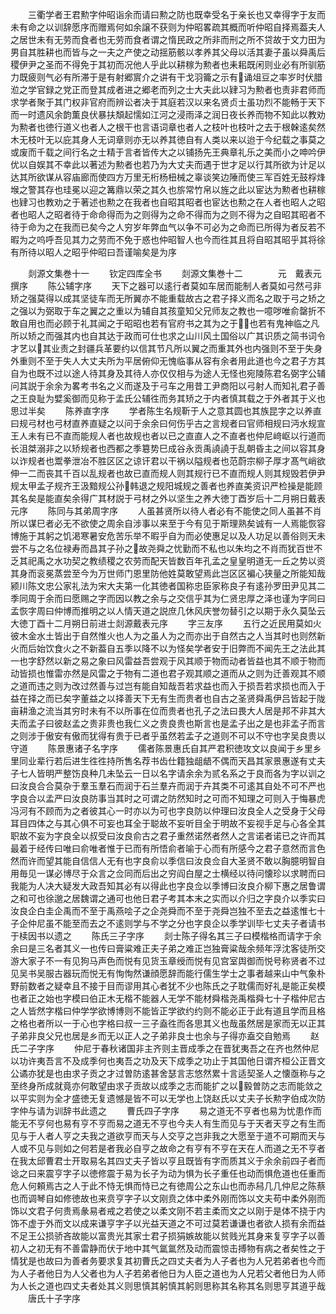<!-- { "loadSidebar": true } -->
　　三衢学者王君勲字仲昭诣余而请曰勲之防也既幸受名于亲长也又幸得字于友而未有命之以训辞愿序而赠焉何如余譲不获则为仲昭畧疏其概而听仲昭自择焉葢夫人之居世未有无劳而食者也无劳而食者谓之惰民政之所非而刑之所不贷故于文力田为男自其胜耕也而皆与之一夫之产使之动揺筋骸以孝养其父母以活其妻子虽以舜禹后稷伊尹之圣而不得免于其初而况他人乎此以耕稼为勲者也耒耜既闲则业必有所驯筋力既疲则气必有所滞于是有射郷賔介之讲有干戈羽籥之示有诵俎豆之率岁时伏腊涖之学官録之党正而登其成者进之郷老而列之士大夫此以肄习为勲者也责非君师而求学者聚于其门权非官府而辨讼者决于其庭若汉以来名贤贞士虽功烈不能畅于天下而一时遗风余韵薫良伏暴扶頽起懦如江河之浸雨泽之润日夜长养而物不知此以教劝为勲者也徳行道义也者人之根干也言语词章也者人之枝叶也枝叶之去于根榦逺矣然木无枝叶无以庇其身人无词章则亦无以养其徳自有人类以来以迨于今纪载之事莫之或废而千载之间行名之士精于言者皆传大之以铺扬先王典章礼乐之美而小之呻吟伊优以自娱其不幸此以著述为勲者也若乃为大丈夫而遇于世才足以行其所欲为计足以达其所欲谋从容庙廊而使四方万里无桁杨杻械之辜谈笑边陲而使三军百姓无鼓桴烽堠之警其存也珪冕以迎之篝鼎以荣之其久也旂常竹帛以旌之此以宦达为勲者也耕稼也肄习也教劝之于著述也勲之在我者也自昭其昭者也宦达也勲之在人者也昭人之昭者也昭人之昭者待于命命得而为之则得为之命不得而为之则不得为之自昭其昭者不待于命为之在我而已矣今之人穷岁年弊血气以争不可必为之命而已所得为者反若不暇为之呜呼吾见其力之劳而不免于惑也仲昭智人也今而徃其且将自昭其昭乎其将徐有所待以昭人之昭乎仲昭曰吾谨喻矣是为序






　　剡源文集巻十一
　　钦定四库全书
　　剡源文集巻十二　　　　元　戴表元　撰序
　　陈公辅字序
　　天下之器可以逺行者莫如车居而能制人者莫如弓然弓非矫之强莫得以成其坚徒车而无所翼亦不能重载故古之君子择义而名之取于弓之矫之之强以为弼取于车之翼之之重以为辅自其孩童知父兄师友之教也一噫哕唯俞罄折不敢自用也而必顾于礼其闻之于昭昭也若有官府书之其为之于也若有鬼神临之凡所以矫之而强其内也自其达于政而可仕也求之山川风土国俗以广其识质之简书词令才艺以其业责之封疆兵革要约以信其节凡所以翼之而重其外也内强则不至于失身外重则不至于失人大丈夫所为平居俯仰无愧临事从容有余者用此道也今之君子方其自为也既不过以途人待其身及其待人亦仅仅相与为途人无怪也宛陵陈君名弼字公辅问其説于余余为畧考书名之义而遂及于弓车之用昔工尹商阳以弓射人而知礼君子善之王良耻为嬖奚御而见称于孟氏公辅徃而务其矫之于内者慎其载之于外者其于义也思过半矣
　　陈养直字序
　　学者陈生名规靳于人之意其圆也其族昆字之以养直曰规弓材也弓材直养直疑之以问于余余曰何伤乎古之言规者曰官师相规曰沔水规宣王人未有已不直而能规人者也故规也者以已之直直人之不直者也仲尼﨑岖以行道而长沮桀溺非之以矫规者也西都之季簒势巳成谷永贡禹譊譊于乱朝昏主之间以容其身以诈规者也鬻拳泄冶不胜区区之谅讦君以干祸以隘规者也范蔚宗柳子厚才髙气峭欲伸一二而丧其千百以乱规者也故已直而规人则其规行已不直而规人则其规毁若伊尹规太甲孟子规齐王汲黯规公孙韩退之规阳城规之善者也养直美资识严检操是能顾其名矣是能直矣余得广其材説于弓材之外以坚生之养大徳丁酉岁后十二月朔日戴表元序
　　陈同与其弟周字序
　　人虽甚贤所以待人者必有不能使之同人虽甚不肖所以谋巳者必无不欲使之周余自涉事以来至于今有见于斯理熟矣诚有一人焉能恢容博施于其躬之饥渇寒暑安危苦乐举不暇乎自为而必使惠足以及人功足以善俗则天未尝不与之名位禄寿而昌其子孙之故尧舜之忧勤而不私也以朱均之不肖而犹百世不乏其祀禹之水功契之教绩稷之农劳而配天皆数百年孔孟之皇皇明道无一丘之势以资其身而衮冕蒸尝至今为万世师门恩里防他姓莫敢望焉此岂区区褊心狭量之所能知哉颍川陈文忠公家礼法为宋大夫第一化其徳者国称忠臣家称良子有逺孙罗田尹见其二季同周于余而曰愿赐之字而因以教之余与之交信乎其为仁贤忠厚之泽也谨为字同曰孟恢字周曰仲博而推明之以人情天道之説庶几休风庆誉勿替引之以期于永久莫坠云大徳丁酉十二月朔日前进士剡源戴表元序
　　字三友序
　　五行之近民用莫如火彼木金水土皆出于自然惟火也人为之虽人为之而亦出于自然古之人当其时也则然新火而后始饮食火之不新葢自五季以降不以为怪矣学者安于旧弊而不闻先王之法此其一也字舒然以新之易之象曰风雷益吾尝观于风其顺于物而动者皆益也其不顺于物而动皆损也惟雷亦然是风雷之于物有二道也君子观其顺之道而从之则为迁善观其不顺之道而违之则为改过然善与过岂有能自知哉吾若求益也而入于损吾若求损也而入于益在择之而已矣字董益之以择善天下无有生而贵者也自古之圣贤舜禹伊吕皆起于陇亩耕渔之流当其穷时未有不以所事在位而贵者也孔子之法曰畏大人居是邦不非其大夫而孟子曰彼赵孟之贵非贵也我仁义之贵良贵也斯言也是孟子出之是也非孟子而言之则涉于傲安有傲而犹得有贵于已者乎虽然若孟子之道则不可以不守也字吴良贵以守道
　　陈景惠诸子名字序
　　儒者陈景惠氏自其严君积徳攻文以良闻于乡里乡里同业辈行若后进生徃徃持所售名荐书齿仕籍独龃龉不偶而天昌其家景惠遂有丈夫子七人皆明严整饬良种几未坠云一日以名字请余余为贰名系之于良而各为字以训之曰汝良合合莫杂于羣玉羣石而润于石兰羣卉而润于卉其类不可逺其自处不可不严也字良合以孟严曰汝良防事当其时之可谓之防然知时之可而不知理之可则入于悔暴虎冯河有不顾而为之者彼其心一时亦以为可也字良防以仲理曰汝良全人之受身于父母耳目四体之与其心俱不可妄也耳全于聪故不妄听目全于明故不妄视手足与心各全其职故不妄为字良全以叔受曰汝良俞古之君子重然诺然者然人之言诺者诺已之许而其最着于经传曰唯曰俞唯者惟于已而有所悟俞者喻于心而有所感今之君子意然而言色然而许而望其能自信信人无有也字良俞以季信曰汝良佥自大圣贤不敢以胸臆明智自用毎见一谋必博尽于众言之佥同而后出之穷阎白屋之士横经以待问懐珍以求聘而曰我能为人决大疑发大政吾知其必有以得此也字良佥以季博曰汝良介柳下惠之居鲁谓之和可也徐邈之居魏谓之通可也他日君子考其本末之实而以介归之字良介以季实曰汝良企白圭企禹而不至于禹燕哙子之企尧舜而不至于尧舜岂独不至去之益逺惟七十子企仲尼虽不能至而去之不逺则学与不学之分也字良企以季学训毕七丈夫子者请书于椟因书以遗之
　　陈氏三子字序
　　剡士陈子得名其三子曰模楷格而请字于余余曰是三名者其义一也传曰膏粱难正夫子弟之难正岂独膏粱哉余频年浮沈客徒所交游大家子不一有见狗马声色而悦有见货玉章绶而悦有见宫室舆御而悦号称贤者不过见吴书吴服古器玩而悦无有恂恂然谦顔愿辞而能行儒生学士之事者越来山中气象朴野前数者之疑幸且不接于目而谬用其心者犹不少也陈氏之子耽儒而好礼是能正矣模也者正之始也字模曰伯正木无楷不能器人无学不能材舜楷尧禹楷舜七十子楷仲尼古之人皆然字楷曰仲学学欲博博则不能皆正学欲约约则不能必正于此有道且学而且格之格也者所以一于心也字格曰叔一三子盍徃而各思其义也哉虽然居是家而无以正其子弟非良父兄也居是乡而无以正人之子弟非良士也余与子得亦盍交自勉焉
　　赵氏二子字序
　　仲尼于春秋诸国非主齐则主晋成季之在晋犹夷吾之在齐也然仲尼以功许夷吾言不及成季何也夷吾之功及天下成季之功止于其国他日谓齐桓公正晋文公谲亦犹是也由求子贡之才过曽防逺甚舍瑟言志悠然累十言适契圣人之懐亟称与之至终身所成就竟亦何敢望由求子贡故以成季之志而能扩之以毅曽防之志而能敛之以平实则为全才盛徳无复遗憾是皆不可以无学也上饶赵氏以丈夫子长勲字伯成次防字仲与请为训辞书此遗之
　　曹氏四子字序
　　易之道无不亨者也易为忧患作而能无不亨何也易有亨不亨而易之道无不亨也今夫人有生而见与于天者天亨之有生而见与于人者人亨之夫我之道欲亨而天与人交亨之岂非我之大愿至于道不可期而天与人或不见与则如之何若是者我必自亨之故命之有亨有不亨在天在人而道之无不亨者在我太邱曹君士开取易名其四丈夫子皆以亨且既皆有字而质其义于余余前四子者而谂之曰来震亨字子以徳修震于易为长子为动为惧为长子重任也动而惧危道也任重而危人何頼焉古之人于此不恃无惧而恃已之有徳周公之东山也而赤舄几几仲尼之陈蔡也而调琴自如修徳故也来贲亨字子以文刚贲之体中柔外刚而饰以文夫苟中柔外刚而饰以文君子何贵焉彖易者戒之若使之以柔文刚不若主柔而文之以刚于是体不挠于内饰不虚于外而文以成来谦亨字子以光益天道之不可过莫若谦谦也者欲人损有余而益不足王公损骄吝故能以富贵光其家士君子损狷嫉故能以贫贱光其身来复亨字子以善初人之初无有不善雷静而伏于地中其气氲氲然及动而震惊击搏物有病之者矣性之于情犹是也故曰为善者务要求复其初曹氏之四丈夫者为人子者也为人兄若弟者也今而为人子者他日为人父者也为人子若弟者他日为人臣之道也为人兄若父者他日为人师为人长之道也四丈夫者处其义则思慎其躬慎其躬则思称其名称其名则思亨其道乎哉
　　唐氏十子字序

